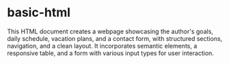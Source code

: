 # basic-html
This HTML document creates a webpage showcasing the author's goals, daily schedule, vacation plans, and a contact form, with structured sections, navigation, and a clean layout. It incorporates semantic elements, a responsive table, and a form with various input types for user interaction.
